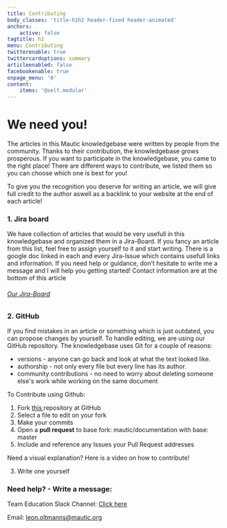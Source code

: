 ```yaml
---
title: Contributing
body_classes: 'title-h1h2 header-fixed header-animated'
anchors:
    active: false
tagtitle: h2
menu: Contributing
twitterenable: true
twittercardoptions: summary
articleenabled: false
facebookenable: true
onpage_menu: '0'
content:
    items: '@self.modular'
---
```


# We need you! 

The articles in this Mautic knowledgebase were written by people from the community. Thanks to their contribution, the knowledgebase grows prosperous. If you want to participate in the knowledgebase, you came to the right place! There are different ways to contribute, we listed them so you can choose which one is best for you!

To give you the recognition you deserve for writing an article, we will give full credit to the author aswell as a backlink to your website at the end of each article! 



### 1. Jira board
We have collection of articles that would be very usefull in this knowledgebase and organized them in a Jira-Board. If you fancy an article from this list, feel free to assign yourself to it and start writing. There is a google doc linked in each and every Jira-Issue which contains usefull links and information. If you need help or guidance, don't hesitate to write me a message and I will help you getting started! Contact information are at the bottom of this article

###### [Our Jira-Board](https://mautic.atlassian.net/jira/software/c/projects/TEDU/issues/?filter=allissues)

### 2. GitHub
If you find mistakes in an article or something which is just outdated, you can propose changes by yourself. To handle editing, we are using our GitHub repository. The knowledgebase uses Git for a couple of reasons: 
* versions - anyone can go back and look at what the text looked like.
* authorship - not only every file but every line has its author.
* community contributions - no need to worry about deleting someone else's work while working on the same document


To Contribute using Github:
1. Fork [this ](https://github.com/mautic/mautic-community-knowledgebase) repository at GitHub
2. Select a file to edit on your fork
3. Make your commits
4. Open a **pull request** to base fork: mautic/documentation with base: master
5. Include and reference any Issues your Pull Request addresses

Need a visual explanation? Here is a video on how to contribute!

3. Write one yourself

### Need help? - Write a message:

Team Education Slack Channel: [Click here](https://mautic.slack.com/archives/CQGQ0D4KU)

Email: leon.oltmanns@mautic.org